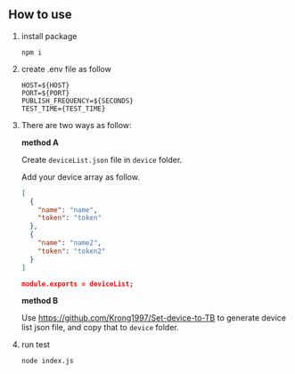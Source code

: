 ## How to use

1. install package
    ```
    npm i
    ```

2. create .env file as follow
    ```
    HOST=${HOST}
    PORT=${PORT}
    PUBLISH_FREQUENCY=${SECONDS}
    TEST_TIME={TEST_TIME}
    ```

3. There are two ways as follow:

    **method A**

    Create `deviceList.json` file in `device` folder. 

    Add your device array as follow.
    ```json
    [
      {
        "name": "name",
        "token": "token"
      },
      {
        "name": "name2",
        "token": "token2"
      }
    ]

    module.exports = deviceList;
    ```

    **method B**

    Use https://github.com/Krong1997/Set-device-to-TB to generate device list json file, and copy that to `device` folder.

4. run test 
    ```
    node index.js
    ```